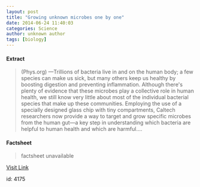 ```yaml
---
layout: post
title: "Growing unknown microbes one by one"
date: 2014-06-24 11:40:03
categories: Science
author: unknown author
tags: [biology]
---
```



#### Extract
>(Phys.org) —Trillions of bacteria live in and on the human body; a few species can make us sick, but many others keep us healthy by boosting digestion and preventing inflammation. Although there's plenty of evidence that these microbes play a collective role in human health, we still know very little about most of the individual bacterial species that make up these communities. Employing the use of a specially designed glass chip with tiny compartments, Caltech researchers now provide a way to target and grow specific microbes from the human gut—a key step in understanding which bacteria are helpful to human health and which are harmful....

#### Factsheet
>factsheet unavailable

[Visit Link](http://phys.org/news322813197.html)

id:    4175


